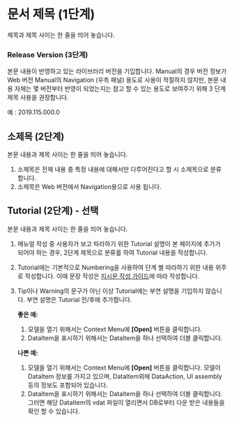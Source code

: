 # 문서 제목 (1단계) # 

제목과 제목 사이는 한 줄을 띄어 놓습니다. 

### Release Version (3단계) ###   

본문 내용이 반영하고 있는 라이브러리 버전을 기입합니다. Manual의 경우 버전 정보가 Web 버전 Manual의 Navigation (우측 패널) 용도로 사용이 적절하지 않지만, 본문 내용 자체는 몇 버전부터 반영이 되었는지는 참고 할 수 있는 용도로 보여주기 위해 3 단계 제목 사용을 권장합니다.   

예 : 2019.115.000.0 

## 소제목 (2단계) ## 

본문 내용과 제목 사이는 한 줄을 띄어 놓습니다.

1. 소제목은 전체 내용 중 특정 내용에 대해서만 다루어진다고 할 시 소제목으로 분류합니다. 
2. 소제목은 Web 버전에서 Navigation용으로 사용 됩니다. 


## Tutorial (2단계) - 선택 ## 

본문 내용과 제목 사이는 한 줄을 띄어 놓습니다. 

1. 매뉴얼 작성 중 사용자가 보고 따라하기 위한 Tutorial 설명이 본 페이지에 추가가 되어야 하는 경우, 2단계 제목으로 분류를 하여 Tutorial 내용을 작성합니다. 
2. Tutorial에는 기본적으로 Numbering을 사용하여 단계 별 따라하기 위한 내용 위주로 작성합니다. 이때 문장 작성은 [지시문 작성 가이드](../VMSStyleGuide/ClauseOrder.md)에 따라 작성합니다. 
3. Tip이나 Warning의 문구가 아닌 이상 Tutorial에는 부연 설명을 기입하지 않습니다. 부연 설명은 Tutorial 전/후에 추가합니다. 

   **좋은 예:**
   1. 모델을 열기 위해서는 Context Menu에 **[Open]** 버튼을 클릭합니다. 
   2. DataItem을 표시하기 위해서는 DataItem을 하나 선택하여 더블 클릭합니다.  

   **나쁜 예:**
    1. 모델을 열기 위해서는 Context Menu에 **[Open]** 버튼을 클릭합니다. 모델이 DataItem 정보를 가지고 있으며, DataItem외에 DataAction, UI assembly 등의 정보도 포함되어 있습니다. 
    2. DataItem을 표시하기 위해서는 DataItem을 하나 선택하여 더블 클릭합니다. 그러면 해당 DataItem의 vdat 파일이 열리면서 DB로부터 다운 받은 내용들을 확인 할 수 있습니다. 
